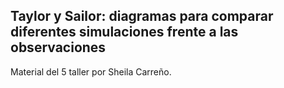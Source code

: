 
## Taylor y Sailor: diagramas para comparar diferentes simulaciones frente a las observaciones

Material del 5 taller por Sheila Carreño.
